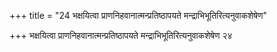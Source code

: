 +++
title = "24 भक्षयित्वा प्राणनिहवानात्मन्प्रतिष्ठापयते मन्द्राभिभूतिरित्यनुवाकशेषेण"

+++
भक्षयित्वा प्राणनिहवानात्मन्प्रतिष्ठापयते मन्द्राभिभूतिरित्यनुवाकशेषेण २४